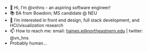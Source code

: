 - 👋 Hi, I’m @vnhns - an aspiring software engineer!
- 📚 BA from Bowdoin; MS candidate @ NEU
- 👀 I’m interested in front end design, full stack development, and HCI/visualization research
- 📫 How to reach me: email: haines.e@northeastnern.edu | twitter: @vn_hns
- Probably human...

<!---
vnhns/vnhns is a ✨ special ✨ repository because its `README.md` (this file) appears on your GitHub profile.
You can click the Preview link to take a look at your changes.
--->
